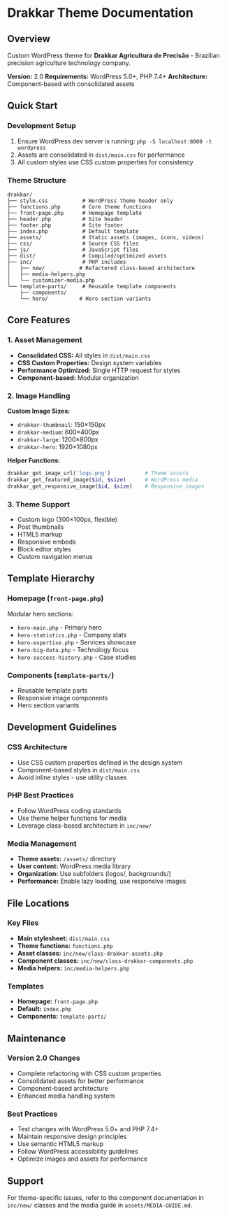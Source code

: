 # Drakkar Theme Documentation

## Overview
Custom WordPress theme for **Drakkar Agricultura de Precisão** - Brazilian precision agriculture technology company.

**Version:** 2.0
**Requirements:** WordPress 5.0+, PHP 7.4+
**Architecture:** Component-based with consolidated assets

## Quick Start

### Development Setup
1. Ensure WordPress dev server is running: `php -S localhost:8000 -t wordpress`
2. Assets are consolidated in `dist/main.css` for performance
3. All custom styles use CSS custom properties for consistency

### Theme Structure
```
drakkar/
├── style.css           # WordPress theme header only
├── functions.php       # Core theme functions
├── front-page.php      # Homepage template
├── header.php          # Site header
├── footer.php          # Site footer
├── index.php           # Default template
├── assets/             # Static assets (images, icons, videos)
├── css/                # Source CSS files
├── js/                 # JavaScript files
├── dist/               # Compiled/optimized assets
├── inc/                # PHP includes
│   ├── new/           # Refactored class-based architecture
│   ├── media-helpers.php
│   └── customizer-media.php
└── template-parts/     # Reusable template components
    ├── components/
    └── hero/          # Hero section variants
```

## Core Features

### 1. Asset Management
- **Consolidated CSS:** All styles in `dist/main.css`
- **CSS Custom Properties:** Design system variables
- **Performance Optimized:** Single HTTP request for styles
- **Component-based:** Modular organization

### 2. Image Handling
**Custom Image Sizes:**
- `drakkar-thumbnail`: 150×150px
- `drakkar-medium`: 600×400px
- `drakkar-large`: 1200×800px
- `drakkar-hero`: 1920×1080px

**Helper Functions:**
```php
drakkar_get_image_url('logo.png')           # Theme assets
drakkar_get_featured_image($id, $size)      # WordPress media
drakkar_get_responsive_image($id, $size)    # Responsive images
```

### 3. Theme Support
- Custom logo (300×100px, flexible)
- Post thumbnails
- HTML5 markup
- Responsive embeds
- Block editor styles
- Custom navigation menus

## Template Hierarchy

### Homepage (`front-page.php`)
Modular hero sections:
- `hero-main.php` - Primary hero
- `hero-statistics.php` - Company stats
- `hero-expertise.php` - Services showcase
- `hero-big-data.php` - Technology focus
- `hero-success-history.php` - Case studies

### Components (`template-parts/`)
- Reusable template parts
- Responsive image components
- Hero section variants

## Development Guidelines

### CSS Architecture
- Use CSS custom properties defined in the design system
- Component-based styles in `dist/main.css`
- Avoid inline styles - use utility classes

### PHP Best Practices
- Follow WordPress coding standards
- Use theme helper functions for media
- Leverage class-based architecture in `inc/new/`

### Media Management
- **Theme assets:** `/assets/` directory
- **User content:** WordPress media library
- **Organization:** Use subfolders (logos/, backgrounds/)
- **Performance:** Enable lazy loading, use responsive images

## File Locations

### Key Files
- **Main stylesheet:** `dist/main.css`
- **Theme functions:** `functions.php`
- **Asset classes:** `inc/new/class-drakkar-assets.php`
- **Component classes:** `inc/new/class-drakkar-components.php`
- **Media helpers:** `inc/media-helpers.php`

### Templates
- **Homepage:** `front-page.php`
- **Default:** `index.php`
- **Components:** `template-parts/`

## Maintenance

### Version 2.0 Changes
- Complete refactoring with CSS custom properties
- Consolidated assets for better performance
- Component-based architecture
- Enhanced media handling system

### Best Practices
- Test changes with WordPress 5.0+ and PHP 7.4+
- Maintain responsive design principles
- Use semantic HTML5 markup
- Follow WordPress accessibility guidelines
- Optimize images and assets for performance

## Support
For theme-specific issues, refer to the component documentation in `inc/new/` classes and the media guide in `assets/MEDIA-GUIDE.md`.

